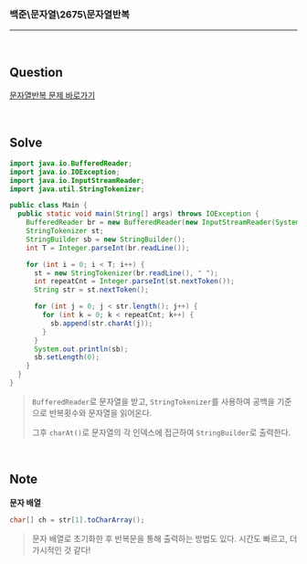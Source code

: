 ### 백준\문자열\2675\문자열반복

---

<br/>

## Question

[문자열반복 문제 바로가기](https://www.acmicpc.net/problem/2675)

<br/>

## Solve

```java
import java.io.BufferedReader;
import java.io.IOException;
import java.io.InputStreamReader;
import java.util.StringTokenizer;

public class Main {
  public static void main(String[] args) throws IOException {
    BufferedReader br = new BufferedReader(new InputStreamReader(System.in));
    StringTokenizer st;
    StringBuilder sb = new StringBuilder();
    int T = Integer.parseInt(br.readLine());

    for (int i = 0; i < T; i++) {
      st = new StringTokenizer(br.readLine(), " ");
      int repeatCnt = Integer.parseInt(st.nextToken());
      String str = st.nextToken();

      for (int j = 0; j < str.length(); j++) {
        for (int k = 0; k < repeatCnt; k++) {
          sb.append(str.charAt(j));
        }
      }
      System.out.println(sb);
      sb.setLength(0);
    }
  }
}
```

> `BufferedReader`로 문자열을 받고, `StringTokenizer`를 사용하여 공백을 기준으로 반복횟수와 문자열을 읽어온다.
>
> 그후 `charAt()`로 문자열의 각 인덱스에 접근하여 `StringBuilder`로 출력한다.

<br/>

## Note

**문자 배열**

```java
char[] ch = str[1].toCharArray();
```

> 문자 배열로 초기화한 후 반복문을 통해 출력하는 방법도 있다. 시간도 빠르고, 더 가시적인 것 같다!

